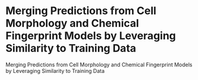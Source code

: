 # Merging Predictions from Cell Morphology and Chemical Fingerprint Models by Leveraging Similarity to Training Data 
Merging Predictions from Cell Morphology and Chemical Fingerprint Models by Leveraging Similarity to Training Data 
